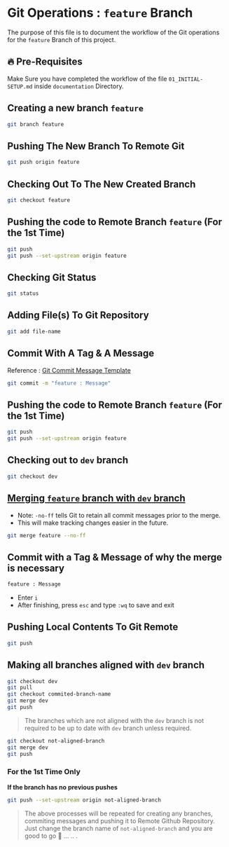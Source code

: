 # Git Operations : `feature` Branch

The purpose of this file is to document the workflow of the Git operations for the `feature` Branch of this project.

## 🔥 Pre-Requisites

Make Sure you have completed the workflow of the file `01_INITIAL-SETUP.md` inside `documentation` Directory.

## Creating a new branch `feature`

```sh
git branch feature
```

## Pushing The New Branch To Remote Git

```sh
git push origin feature
```

## Checking Out To The New Created Branch

```sh
git checkout feature
```

## Pushing the code to Remote Branch `feature` (For the 1st Time)

```sh
git push
git push --set-upstream origin feature
```

## Checking Git Status

```sh
git status
```

## Adding File(s) To Git Repository

```sh
git add file-name
```

## Commit With A Tag & A Message

Reference : [Git Commit Message Template](../../GIT-COMMIT-MESSAGE-TEMPLATE.md)

```sh
git commit -m "feature : Message"
```

## Pushing the code to Remote Branch `feature` (For the 1st Time)

```sh
git push
git push --set-upstream origin feature
```

## Checking out to `dev` branch

```sh
git checkout dev
```

## <ins>Merging `feature` branch with `dev` branch</ins>

- Note: `-no-ff` tells Git to retain all commit messages prior to the merge.
- This will make tracking changes easier in the future.

```sh
git merge feature --no-ff
```

## Commit with a Tag & Message of why the merge is necessary

```sh
feature : Message
```

- Enter `i`
- After finishing, press `esc` and type `:wq` to save and exit

## Pushing Local Contents To Git Remote

```sh
git push
```

## Making all branches aligned with `dev` branch

```sh
git checkout dev
git pull
git checkout commited-branch-name
git merge dev
git push
```

> The branches which are not aligned with the `dev` branch is not required to be up to date with `dev` branch unless required.

```sh
git checkout not-aligned-branch
git merge dev
git push
```

### For the 1st Time Only
<b>If the branch has no previous pushes</b>

```sh
git push --set-upstream origin not-aligned-branch
```

> The above processes will be repeated for creating any branches, commiting messages and pushing it to Remote Github Repository. Just change the branch name of `not-aligned-branch` and you are good to go 🚀 ... .. .
